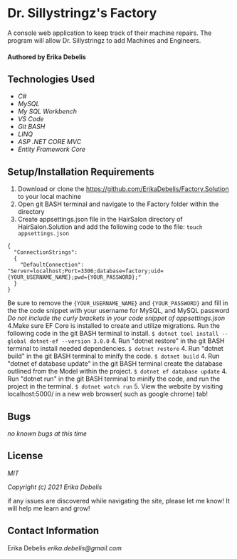# Dr. Sillystringz's Factory

A console web application to keep track of their machine repairs. The program will allow Dr. Sillystringz to add Machines and Engineers.

#### Authored by Erika Debelis

## Technologies Used

* _C#_
* _MySQL_
* _My SQL Workbench_
* _VS Code_
* _Git BASH_
* _LINQ_
* _ASP .NET CORE MVC_
* _Entity Framework Core_

## Setup/Installation Requirements

1. Download or clone the https://github.com/ErikaDebelis/Factory.Solution to your local machine
2. Open git BASH terminal and navigate to the Factory folder within the directory
3. Create appsettings.json file in the HairSalon directory of HairSalon.Solution and add the following code to the file: ``touch appsettings.json``
```
{
  "ConnectionStrings":
  {
    "DefaultConnection": "Server=localhost;Port=3306;database=factory;uid={YOUR_USERNAME_NAME};pwd={YOUR_PASSWORD};"
  }
}
```
Be sure to remove the ``{YOUR_USERNAME_NAME}`` and ``{YOUR_PASSWORD}`` and fill in the the code snippet with your username for MySQL, and MySQL password _Do not include the curly brackets in your code snippet of appsettings.json_
4.Make sure EF Core is installed to create and utilize migrations. Run the following code in the git BASH terminal to install.
    ``$ dotnet tool install --global dotnet-ef --version 3.0.0``
4. Run "dotnet restore" in the git BASH terminal to install needed dependencies.
    ``$ dotnet restore``
4. Run "dotnet build" in the git BASH terminal to minify the code.
    ``$ dotnet build``
4. Run "dotnet ef database update" in the git BASH terminal create the database outlined from the Model within the project.
    ``$ dotnet ef database update``
4. Run "dotnet run" in the git BASH terminal to  minify the code, and run the project in the terminal.
    ``$ dotnet watch run``
5. View the website by visiting localhost:5000/ in a new web browser( such as google chrome) tab!
## Bugs

_no known bugs at this time_

## License

_MIT_

_Copyright (c) 2021 Erika Debelis_

if any issues are discovered while navigating the site, please let me know! It will help me learn and grow!

## Contact Information

Erika Debelis _erika.debelis@gmail.com_